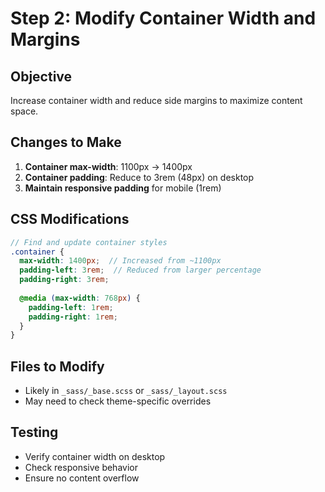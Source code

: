 # Step 2: Modify Container Width and Margins

## Objective
Increase container width and reduce side margins to maximize content space.

## Changes to Make
1. **Container max-width**: 1100px → 1400px
2. **Container padding**: Reduce to 3rem (48px) on desktop
3. **Maintain responsive padding** for mobile (1rem)

## CSS Modifications
```scss
// Find and update container styles
.container {
  max-width: 1400px;  // Increased from ~1100px
  padding-left: 3rem;  // Reduced from larger percentage
  padding-right: 3rem;
  
  @media (max-width: 768px) {
    padding-left: 1rem;
    padding-right: 1rem;
  }
}
```

## Files to Modify
- Likely in `_sass/_base.scss` or `_sass/_layout.scss`
- May need to check theme-specific overrides

## Testing
- Verify container width on desktop
- Check responsive behavior
- Ensure no content overflow